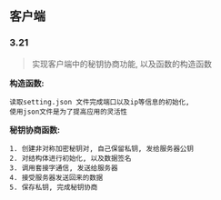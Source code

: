 ## 客户端

### 3.21

> 实现客户端中的秘钥协商功能, 以及函数的构造函数

**构造函数:**

```
读取setting.json 文件完成端口以及ip等信息的初始化,
使用json文件是为了提高应用的灵活性
```



**秘钥协商函数:**

```
1. 创建非对称加密秘钥对, 自己保留私钥, 发给服务器公钥
2. 对结构体进行初始化, 以及数据签名
3. 调用套接字通信, 发送给服务器
4. 接受服务器发送回来的数据
5. 保存私钥, 完成秘钥协商
```

